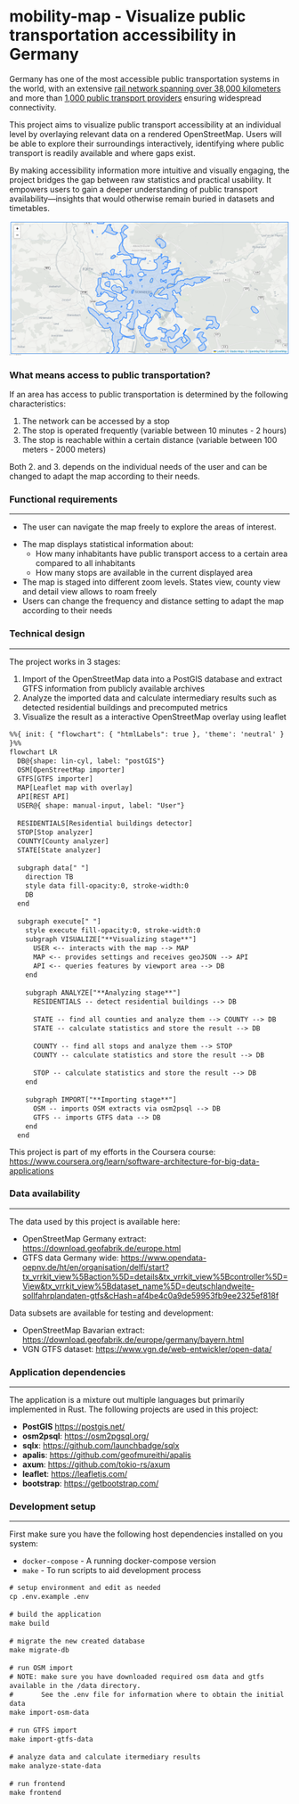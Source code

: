 # mobility-map - Visualize public transportation accessibility in Germany

Germany has one of the most accessible public transportation systems in the world, with an extensive [rail network spanning over 38,000 kilometers][1] and more than [1,000 public transport providers][2] ensuring widespread connectivity.

This project aims to visualize public transport accessibility at an individual level by overlaying relevant data on a rendered OpenStreetMap. Users will be able to explore their surroundings interactively, identifying where public transport is readily available and where gaps exist.

By making accessibility information more intuitive and visually engaging, the project bridges the gap between raw statistics and practical usability. It empowers users to gain a deeper understanding of public transport availability—insights that would otherwise remain buried in datasets and timetables.

![preview](preview.png)

### What means access to public transportation?

If an area has access to public transportation is determined by the following characteristics:

1) The network can be accessed by a stop
2) The stop is operated frequently (variable between 10 minutes  - 2 hours)
3) The stop is reachable within a certain distance (variable between 100 meters  - 2000 meters)

Both 2. and 3. depends on the individual needs of the user and can be changed to adapt the map according to their needs.

### Functional requirements

---

* The user can navigate the map freely to explore the areas of interest.

- The map displays statistical information about:
  - How many inhabitants have public transport access to a certain area compared to all inhabitants
  - How many stops are available in the current displayed area
- The map is staged into different zoom levels. States view, county view and detail view allows to roam freely
- Users can change the frequency and distance setting to adapt the map according to their needs

### Technical design

---

The project works in 3 stages:

1) Import of the OpenStreetMap data into a PostGIS database and extract GTFS information from publicly available archives
2) Analyze the imported data and calculate intermediary results such as detected residential buildings and precomputed metrics
3) Visualize the result as a interactive OpenStreetMap overlay using leaflet

```mermaid
%%{ init: { "flowchart": { "htmlLabels": true }, 'theme': 'neutral' } }%%
flowchart LR
  DB@{shape: lin-cyl, label: "postGIS"}
  OSM[OpenStreetMap importer]
  GTFS[GTFS importer]
  MAP[Leaflet map with overlay]
  API[REST API]
  USER@{ shape: manual-input, label: "User"}
  
  RESIDENTIALS[Residential buildings detector]
  STOP[Stop analyzer]
  COUNTY[County analyzer]
  STATE[State analyzer]
  
  subgraph data[" "]
    direction TB
    style data fill-opacity:0, stroke-width:0
    DB
  end
  
  subgraph execute[" "]
    style execute fill-opacity:0, stroke-width:0
    subgraph VISUALIZE["**Visualizing stage**"]
      USER <-- interacts with the map --> MAP
      MAP <-- provides settings and receives geoJSON --> API
      API <-- queries features by viewport area --> DB
    end
  
    subgraph ANALYZE["**Analyzing stage**"]
      RESIDENTIALS -- detect residential buildings --> DB
    
      STATE -- find all counties and analyze them --> COUNTY --> DB
      STATE -- calculate statistics and store the result --> DB
    
      COUNTY -- find all stops and analyze them --> STOP
      COUNTY -- calculate statistics and store the result --> DB
    
      STOP -- calculate statistics and store the result --> DB
    end
  
    subgraph IMPORT["**Importing stage**"]
      OSM -- imports OSM extracts via osm2psql --> DB
      GTFS -- imports GTFS data --> DB
    end
  end
```

This project is part of my efforts in the Coursera course: https://www.coursera.org/learn/software-architecture-for-big-data-applications

### Data availability

---

The data used by this project is available here:

- OpenStreetMap Germany extract:  https://download.geofabrik.de/europe.html
- GTFS data Germany wide: https://www.opendata-oepnv.de/ht/en/organisation/delfi/start?tx_vrrkit_view%5Baction%5D=details&tx_vrrkit_view%5Bcontroller%5D=View&tx_vrrkit_view%5Bdataset_name%5D=deutschlandweite-sollfahrplandaten-gtfs&cHash=af4be4c0a9de59953fb9ee2325ef818f

Data subsets are available for testing and development:

* OpenStreetMap Bavarian extract: https://download.geofabrik.de/europe/germany/bayern.html
* VGN GTFS dataset: https://www.vgn.de/web-entwickler/open-data/

### Application dependencies

---

The application is a mixture out multiple languages but primarily implemented in Rust. The following projects are used in this project:

* **PostGIS** https://postgis.net/
* **osm2psql**: https://osm2pgsql.org/
* **sqlx**: https://github.com/launchbadge/sqlx
* **apalis**: https://github.com/geofmureithi/apalis
* **axum**: https://github.com/tokio-rs/axum
* **leaflet**: https://leafletjs.com/
* **bootstrap**: https://getbootstrap.com/

### Development setup

---

First make sure you have the following host dependencies installed on you system:

  * `docker-compose` - A running docker-compose version
  * `make` - To run scripts to aid development process

```
# setup environment and edit as needed
cp .env.example .env

# build the application
make build

# migrate the new created database
make migrate-db

# run OSM import
# NOTE: make sure you have downloaded required osm data and gtfs available in the /data directory.
#       See the .env file for information where to obtain the initial data
make import-osm-data

# run GTFS import
make import-gtfs-data

# analyze data and calculate itermediary results
make analyze-state-data

# run frontend
make frontend
```



[1]: https://www.statista.com/statistics/451500/length-of-railway-lines-in-use-in-europe/
[2]: https://www.opendata-oepnv.de/ht/en/organisation/delfi/start?tx_vrrkit_view%5Baction%5D=details&amp;tx_vrrkit_view%5Bcontroller%5D=View&amp;tx_vrrkit_view%5Bdataset_name%5D=deutschlandweite-sollfahrplandaten-gtfs&amp;cHash=af4be4c0a9de59953fb9ee2325ef818f
